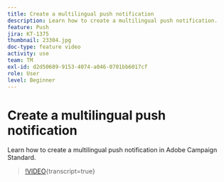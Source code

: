```yaml
---
title: Create a multilingual push notification
description: Learn how to create a multilingual push notification. 
feature: Push
jira: KT-1375
thumbnail: 23304.jpg
doc-type: feature video
activity: use
team: TM
exl-id: d2d50689-9153-4074-a046-0701bb6017cf
role: User
level: Beginner
---
```

# Create a multilingual push notification

Learn how to create a multilingual push notification in Adobe Campaign Standard.

>[!VIDEO](https://video.tv.adobe.com/v/23304?learn=on){transcript=true}
